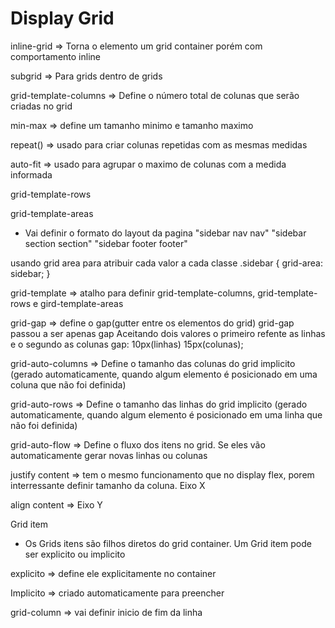 # Display Grid

inline-grid => Torna o elemento um grid container porém com comportamento inline

subgrid => Para grids dentro de grids

grid-template-columns => Define o número total de colunas que serão criadas no grid

min-max => define um tamanho minimo e tamanho maximo

repeat() => usado para criar colunas repetidas com as mesmas medidas

auto-fit => usado para agrupar o maximo de colunas com a medida informada

grid-template-rows

grid-template-areas
- Vai definir o formato do layout da pagina
"sidebar nav nav"
"sidebar section section"
"sidebar footer footer"

usando grid area para atribuir cada valor a cada classe
.sidebar {
  grid-area: sidebar;
}

grid-template => atalho para definir grid-template-columns, grid-template-rows e gird-template-areas

grid-gap => define o gap(gutter entre os elementos do grid)
grid-gap passou a ser apenas gap
Aceitando dois valores o primeiro refente as linhas e o segundo as colunas
gap: 10px(linhas) 15px(colunas);

grid-auto-columns => Define o tamanho das colunas do grid implicito (gerado automaticamente, quando algum elemento é posicionado em uma coluna que não foi definida)

grid-auto-rows => Define o tamanho das linhas do grid implicito (gerado automaticamente, quando algum elemento é posicionado em uma linha que não foi definida)

grid-auto-flow => Define o fluxo dos itens no grid. Se eles vão automaticamente gerar novas linhas ou colunas

justify content => tem o mesmo funcionamento que no display flex, porem interressante definir tamanho da coluna. Eixo X

align content => Eixo Y


Grid item

- Os Grids itens são filhos diretos do grid container. Um Grid item pode ser explicito ou implicito

explicito => define ele explicitamente no container

Implicito => criado automaticamente para preencher

grid-column => vai definir inicio de fim da linha
